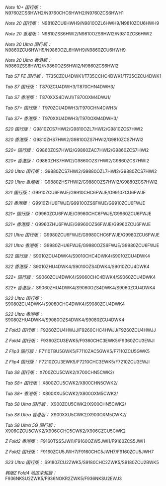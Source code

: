*Note 10+ 国行版：*
N9760ZCS6HWH2/N9760CHC6HWH2/N9760ZCS6HWH1

*Note 20 国行版：*
N9810ZCU6HWH9/N9810OZL6HWH9/N9810ZCU6HWH9

*Note 20 香港版：*
N9810ZSS6HWI2/N9810OZS6HWI2/N9810ZCS6HWI2

*Note 20 Ultra 国行版：*
N9860ZCU6HWH9/N9860OZL6HWH9/N9860ZCU6HWH9

*Note 20 Ultra 香港版：*
N9860ZSS6HWI2/N9860OZS6HWI2/N9860ZCS6HWI2

*Tab S7 FE 国行版：*
T735CZCU4DWK1/T735CCHC4DWK1/T735CZCU4DWK1

*Tab S7 国行版：*
T870ZCU4DWH3/T870CHN4DWH3/

*Tab S7 香港版：*
T870XXS4DWJ1/T870OXM4DWJ1/

*Tab S7+ 国行版：*
T970ZCU4DWH3/T970CHN4DWH3/

*Tab S7+ 香港版：*
T970XXU4DWH3/T970OXM4DWH3/

*S20 国行版：*
G9810ZCS7HWI2/G9810OZL7HWI2/G9810ZCS7HWI2

*S20 香港版：*
G9810ZHS7HWI2/G9810OZS7HWI2/G9810ZCS7HWI2

*S20+ 国行版：*
G9860ZCS7HWI2/G9860ZAC7HWI2/G9860ZCS7HWI2

*S20+ 香港版：*
G9860ZHS7HWI2/G9860OZS7HWI2/G9860ZCS7HWI2

*S20 Ultra 国行版：*
G9880ZCS7HWI2/G9880OZL7HWI2/G9880ZCS7HWI2

*S20 Ultra 香港版：*
G9880ZHS7HWI2/G9880OZS7HWI2/G9880ZCS7HWI2

*S21 国行版：*
G9910ZCU6FWJE/G9910CHC6FWJE/G9910ZCU6FWJE

*S21 香港版：*
G9910ZHU6FWJE/G9910OZS6FWJE/G9910ZCU6FWJE

*S21+ 国行版：*
G9960ZCU6FWJE/G9960CHC6FWJE/G9960ZCU6FWJE

*S21+ 香港版：*
G9960ZHU6FWJE/G9960OZS6FWJE/G9960ZCU6FWJE

*S21 Ultra 国行版：*
G9980ZCU6FWJE/G9980CHC6FWJE/G9980ZCU6FWJE

*S21 Ultra 香港版：*
G9980ZHU6FWJE/G9980OZS6FWJE/G9980ZCU6FWJE

*S22 国行版：*
S9010ZCU4DWK4/S9010CHC4DWK4/S9010ZCU4DWK4

*S22 香港版：*
S9010ZHU4DWK4/S9010OZS4DWK4/S9010ZCU4DWK4

*S22+ 国行版：*
S9060ZCU4DWK4/S9060CHC4DWK4/S9060ZCU4DWK4

*S22+ 香港版：*
S9060ZHU4DWK4/S9060OZS4DWK4/S9060ZCU4DWK4

*S22 Ultra 国行版：*
S9080ZCU4DWK4/S9080CHC4DWK4/S9080ZCU4DWK4

*S22 Ultra 香港版：*
S9080ZHU4DWK4/S9080OZS4DWK4/S9080ZCU4DWK4

*Z Fold3 国行版：*
F9260ZCU4HWJJ/F9260CHC4HWJJ/F9260ZCU4HWJJ

*Z Fold4 国行版：*
F9360ZCU3EWK5/F9360CHC3EWK5/F9360ZCU3EWJI

*Z Flip3 国行版：*
F7110TBU5GWK5/F7110ZAC5GWK5/F7110ZCU5GWK5

*Z Flip4 国行版：*
F7210ZCU3EWK5/F7210CHC3EWK5/F7210ZCU3EWJI

*Tab S8 国行版：*
X700ZCU5CWK2/X700CHN5CWK2/

*Tab S8+ 国行版：*
X800ZCU5CWK2/X800CHN5CWK2/

*Tab S8+ 香港版：*
X800XXU5CWK2/X800OXM5CWK2/

*Tab S8 Ultra 国行版：*
X900ZCU5CWK2/X900CHN5CWK2/

*Tab S8 Ultra 香港版：*
X900XXU5CWK2/X900OXM5CWK2/

*Tab S8 Ultra 5G 国行版：*
X906CZCU5CWK2/X906CCHC5CWK2/X906CZCU5CWK2

*Z Fold2 香港版：*
F9160TSS5JWI1/F9160OZW5JWI1/F9160ZCS5JWI1

*Z Fold2 国行版：*
F9160ZCU5JWH7/F9160CHC5JWH7/F9160ZCU5JWH7

*S23 Ultra 国行版：*
S9180ZCU2ZWK5/S9180CHC2ZWK5/S9180ZCU2BWK5

*韩版Z Fold4 地区未知版：*
F936NKSU2ZWK5/F936NOKR2ZWK5/F936NKSU2EWJ3

